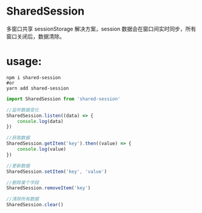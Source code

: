 # SharedSession
多窗口共享 sessionStorage 解决方案，session 数据会在窗口间实时同步，所有窗口关闭后，数据清除。 

# usage:

```
npm i shared-session
#or
yarn add shared-session
```

```js
import SharedSession from 'shared-session'

//监听数据变化
SharedSession.listen((data) => {
    console.log(data)
})

//获取数据
SharedSession.getItem('key').then((value) => {
    console.log(value)
})

//更新数据
SharedSession.setItem('key', 'value')

//删除某个字段
SharedSession.removeItem('key')

//清除所有数据
SharedSession.clear()

```
